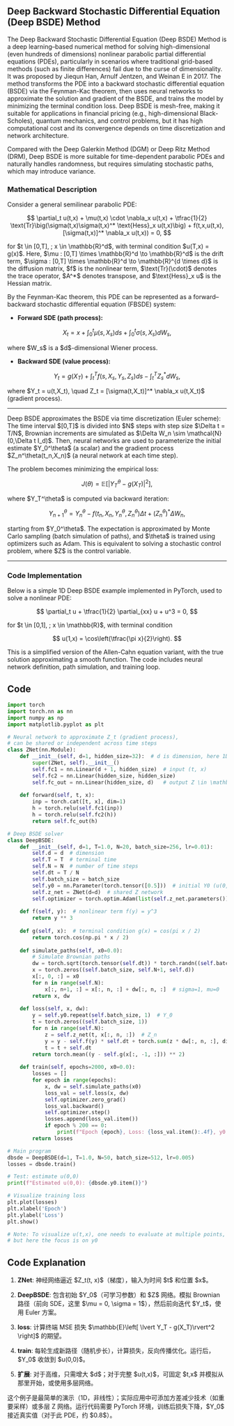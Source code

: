 ## Deep Backward Stochastic Differential Equation (Deep BSDE) Method

The Deep Backward Stochastic Differential Equation (Deep BSDE) Method is a deep learning–based numerical method for solving high-dimensional (even hundreds of dimensions) nonlinear parabolic partial differential equations (PDEs), particularly in scenarios where traditional grid-based methods (such as finite differences) fail due to the curse of dimensionality. It was proposed by Jiequn Han, Arnulf Jentzen, and Weinan E in 2017. The method transforms the PDE into a backward stochastic differential equation (BSDE) via the Feynman-Kac theorem, then uses neural networks to approximate the solution and gradient of the BSDE, and trains the model by minimizing the terminal condition loss. Deep BSDE is mesh-free, making it suitable for applications in financial pricing (e.g., high-dimensional Black-Scholes), quantum mechanics, and control problems, but it has high computational cost and its convergence depends on time discretization and network architecture.

Compared with the Deep Galerkin Method (DGM) or Deep Ritz Method (DRM), Deep BSDE is more suitable for time-dependent parabolic PDEs and naturally handles randomness, but requires simulating stochastic paths, which may introduce variance.

### Mathematical Description

Consider a general semilinear parabolic PDE:

$$
\partial_t u(t,x) + \mu(t,x) \cdot \nabla_x u(t,x) + \tfrac{1}{2} \text{Tr}\big(\sigma(t,x)\sigma(t,x)^* \text{Hess}_x u(t,x)\big)  +  f(t,x,u(t,x),[\sigma(t,x)]^* \nabla_x u(t,x)) = 0,
$$

for \$t \in \[0,T], ; x \in \mathbb{R}^d\$, with terminal condition \$u(T,x) = g(x)\$.
Here, \$\mu : \[0,T] \times \mathbb{R}^d \to \mathbb{R}^d\$ is the drift term,
\$\sigma : \[0,T] \times \mathbb{R}^d \to \mathbb{R}^{d \times d}\$ is the diffusion matrix,
\$f\$ is the nonlinear term, \$\text{Tr}(\cdot)\$ denotes the trace operator, \$A^\*\$ denotes transpose, and \$\text{Hess}\_x u\$ is the Hessian matrix.

By the Feynman-Kac theorem, this PDE can be represented as a forward–backward stochastic differential equation (FBSDE) system:

* **Forward SDE (path process):**

$$
X_t = x + \int_0^t \mu(s,X_s) ds + \int_0^t \sigma(s,X_s) dW_s,
$$

where \$W\_s\$ is a \$d\$-dimensional Wiener process.

* **Backward SDE (value process):**

$$
Y_t = g(X_T) + \int_t^T f(s,X_s,Y_s,Z_s) ds - \int_t^T Z_s^* dW_s,
$$

where \$Y\_t = u(t,X\_t), \quad Z\_t = \[\sigma(t,X\_t)]^\* \nabla\_x u(t,X\_t)\$ (gradient process).

---

Deep BSDE approximates the BSDE via time discretization (Euler scheme):
The time interval $\[0,T]\$ is divided into \$N\$ steps with step size \$\Delta t = T/N\$,
Brownian increments are simulated as \$\Delta W\_n \sim \mathcal{N}(0,\Delta t I\_d)\$.
Then, neural networks are used to parameterize the initial estimate \$Y\_0^\theta\$ (a scalar) and the gradient process \$Z\_n^\theta(t\_n,X\_n)\$ (a neural network at each time step).

The problem becomes minimizing the empirical loss:

$$
J(\theta) = \mathbb{E}\Big[ \big| Y_T^\theta - g(X_T) \big|^2 \Big],
$$

where \$Y\_T^\theta\$ is computed via backward iteration:

$$
Y_{n+1}^\theta = Y_n^\theta - f(t_n, X_n, Y_n^\theta, Z_n^\theta)\Delta t + (Z_n^\theta)^* \Delta W_n,
$$

starting from \$Y\_0^\theta\$.
The expectation is approximated by Monte Carlo sampling (batch simulation of paths), and \$\theta\$ is trained using optimizers such as Adam. This is equivalent to solving a stochastic control problem, where \$Z\$ is the control variable.

---

### Code Implementation

Below is a simple 1D Deep BSDE example implemented in PyTorch, used to solve a nonlinear PDE:

$$
\partial_t u + \tfrac{1}{2} \partial_{xx} u + u^3 = 0,
$$

for \$t \in \[0,1], ; x \in \mathbb{R}\$, with terminal condition

$$
u(1,x) = \cos\left(\tfrac{\pi x}{2}\right).
$$

This is a simplified version of the Allen-Cahn equation variant, with the true solution approximating a smooth function. The code includes neural network definition, path simulation, and training loop.
## Code 
```python
import torch
import torch.nn as nn
import numpy as np
import matplotlib.pyplot as plt

# Neural network to approximate Z_t (gradient process), 
# can be shared or independent across time steps
class ZNet(nn.Module):
    def __init__(self, d=1, hidden_size=32):  # d is dimension, here 1D
        super(ZNet, self).__init__()
        self.fc1 = nn.Linear(d + 1, hidden_size)  # input (t, x)
        self.fc2 = nn.Linear(hidden_size, hidden_size)
        self.fc_out = nn.Linear(hidden_size, d)   # output Z \in \mathbb{R}^d
    
    def forward(self, t, x):
        inp = torch.cat([t, x], dim=1)
        h = torch.relu(self.fc1(inp))
        h = torch.relu(self.fc2(h))
        return self.fc_out(h)

# Deep BSDE solver
class DeepBSDE:
    def __init__(self, d=1, T=1.0, N=20, batch_size=256, lr=0.01):
        self.d = d  # dimension
        self.T = T  # terminal time
        self.N = N  # number of time steps
        self.dt = T / N
        self.batch_size = batch_size
        self.y0 = nn.Parameter(torch.tensor([0.5]))  # initial Y0 (u(0,0))
        self.z_net = ZNet(d=d)  # shared Z network
        self.optimizer = torch.optim.Adam(list(self.z_net.parameters()) + [self.y0], lr=lr)
    
    def f(self, y):  # nonlinear term f(y) = y^3
        return y ** 3
    
    def g(self, x):  # terminal condition g(x) = cos(pi x / 2)
        return torch.cos(np.pi * x / 2)
    
    def simulate_paths(self, x0=0.0):
        # Simulate Brownian paths
        dw = torch.sqrt(torch.tensor(self.dt)) * torch.randn((self.batch_size, self.N, self.d))
        x = torch.zeros((self.batch_size, self.N+1, self.d))
        x[:, 0, :] = x0
        for n in range(self.N):
            x[:, n+1, :] = x[:, n, :] + dw[:, n, :]  # sigma=1, mu=0
        return x, dw
    
    def loss(self, x, dw):
        y = self.y0.repeat(self.batch_size, 1)  # Y_0
        t = torch.zeros((self.batch_size, 1))
        for n in range(self.N):
            z = self.z_net(t, x[:, n, :])  # Z_n
            y = y - self.f(y) * self.dt + torch.sum(z * dw[:, n, :], dim=1, keepdim=True)
            t = t + self.dt
        return torch.mean((y - self.g(x[:, -1, :])) ** 2)
    
    def train(self, epochs=2000, x0=0.0):
        losses = []
        for epoch in range(epochs):
            x, dw = self.simulate_paths(x0)
            loss_val = self.loss(x, dw)
            self.optimizer.zero_grad()
            loss_val.backward()
            self.optimizer.step()
            losses.append(loss_val.item())
            if epoch % 200 == 0:
                print(f"Epoch {epoch}, Loss: {loss_val.item():.4f}, y0: {self.y0.item():.4f}")
        return losses

# Main program
dbsde = DeepBSDE(d=1, T=1.0, N=50, batch_size=512, lr=0.005)
losses = dbsde.train()

# Test: estimate u(0,0)
print(f"Estimated u(0,0): {dbsde.y0.item()}")

# Visualize training loss
plt.plot(losses)
plt.xlabel('Epoch')
plt.ylabel('Loss')
plt.show()

# Note: To visualize u(t,x), one needs to evaluate at multiple points, 
# but here the focus is on y0
```

## Code Explanation

1. **ZNet**: 神经网络逼近 \$Z\_t(t, x)\$（梯度），输入为时间 \$t\$ 和位置 \$x\$。

2. **DeepBSDE**: 包含初始 \$Y\_0\$（可学习参数）和 \$Z\$ 网络。模拟 Brownian 路径（前向 SDE，这里 \$\mu = 0, \sigma = 1\$），然后前向迭代 \$Y\_t\$，使用 Euler 方案。

3. **loss**: 计算终端 MSE 损失 \$\mathbb{E}\left\[ \lvert Y\_T - g(X\_T)\rvert^2 \right]\$ 的期望。

4. **train**: 每轮生成新路径（随机步长），计算损失，反向传播优化。运行后，\$Y\_0\$ 收敛到 \$u(0,0)\$。

5. **扩展**: 对于高维，只需增大 \$d\$；对于完整 \$u(t,x)\$，可固定 \$t,x\$ 并模拟从那里开始，或使用多层网络。



这个例子是最简单的演示（1D，非线性）；实际应用中可添加方差减少技术（如重要采样）或多层 Z 网络。运行代码需要 PyTorch 环境，训练后损失下降，\$Y\_0\$ 接近真实值（对于此 PDE，约 \$0.8\$）。




